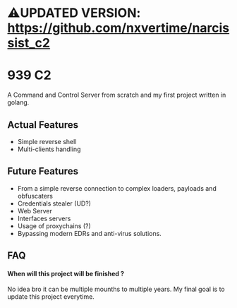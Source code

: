 # ⚠️UPDATED VERSION: https://github.com/nxvertime/narcissist_c2
# 939 C2

A Command and Control Server from scratch and my first project written in golang.

## Actual Features
- Simple reverse shell
- Multi-clients handling 

## Future Features

- From a simple reverse connection to complex loaders, payloads and obfuscaters
- Credentials stealer (UD?)
- Web Server
- Interfaces servers
- Usage of proxychains (?)
- Bypassing modern EDRs and anti-virus solutions.


## FAQ

#### When will this project will be finished ?

No idea bro it can be multiple mounths to multiple years. My final goal is to update this project everytime.

